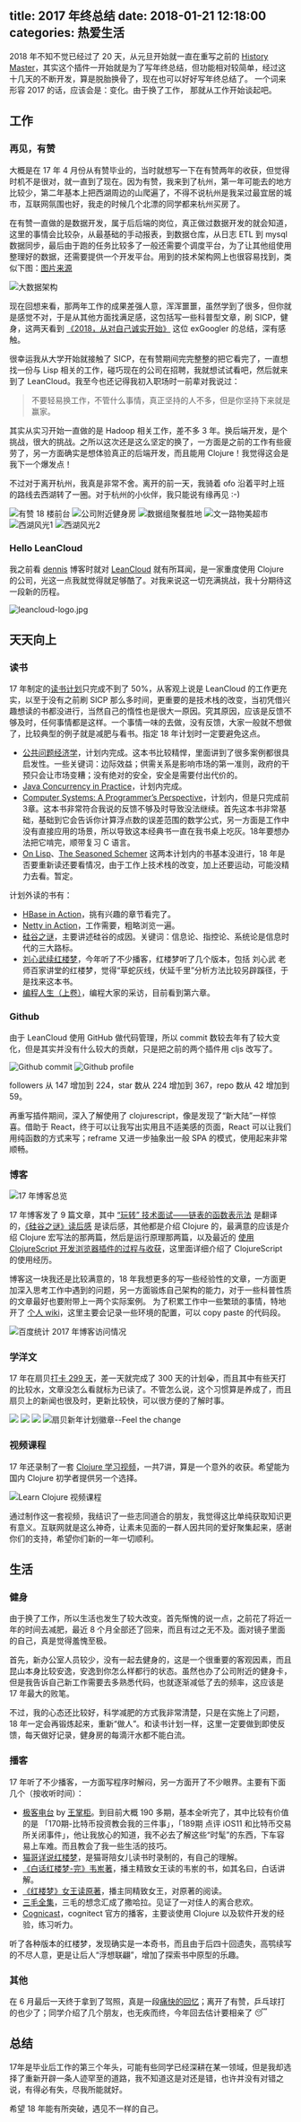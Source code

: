 title: 2017 年终总结
date: 2018-01-21 12:18:00
categories: 热爱生活
---

2018 年不知不觉已经过了 20 天，从元旦开始就一直在重写之前的 [History Master](https://github.com/jiacai2050/history-master)，其实这个插件一开始就是为了写年终总结，但功能相对较简单，经过这十几天的不断开发，算是脱胎换骨了，现在也可以好好写年终总结了。
一个词来形容 2017 的话，应该会是：变化。由于换了工作， 那就从工作开始谈起吧。

## 工作

### 再见，有赞

大概是在 17 年 4 月份从有赞毕业的，当时就想写一下在有赞两年的收获，但觉得时机不是很对，就一直到了现在。因为有赞，我来到了杭州，第一年可能去的地方比较少，第二年基本上把西湖周边的山爬遍了，不得不说杭州是我呆过最宜居的城市，互联网氛围也好，我走的时候几个北漂的同学都来杭州买房了。

在有赞一直做的是数据开发，属于后后端的岗位，真正做过数据开发的就会知道，这里的事情会比较杂，从最基础的手动报表，到数据仓库，从日志 ETL 到 mysql 数据同步，最后由于跑的任务比较多了一般还需要个调度平台，为了让其他组使用整理好的数据，还需要提供一个开发平台。用到的技术架构网上也很容易找到，类似下图：[图片来源](https://tech.youzan.com/you-zan-big-data-practice/)

![大数据架构](https://img.alicdn.com/imgextra/i1/581166664/TB2pD.6nRDH8KJjSspnXXbNAVXa_!!581166664.png)

现在回想来看，那两年工作的成果差强人意，浑浑噩噩，虽然学到了很多，但你就是感觉不对，于是从其他方面找满足感，这包括写一些科普型文章，刷 SICP，健身，这两天看到 [《2018，从对自己诚实开始》](http://lucida.me/blog/2018-being-honest/) 这位 exGoogler 的总结，深有感触。

很幸运我从大学开始就接触了 SICP，在有赞期间完完整整的把它看完了，一直想找一份与 Lisp 相关的工作，碰巧现在的公司在招聘，我就想试试看吧，然后就来到了 LeanCloud。我至今也还记得我初入职场时一前辈对我说过：

> 不要轻易换工作，不管什么事情，真正坚持的人不多，但是你坚持下来就是赢家。

其实从实习开始一直做的是 Hadoop 相关工作，差不多 3 年。换后端开发，是个挑战，很大的挑战。之所以这次还是这么坚定的换了，一方面是之前的工作有些疲劳了，另一方面确实是想体验真正的后端开发，而且能用 Clojure！我觉得这会是我下一个爆发点！

不过对于离开杭州，我真是非常不舍。离开的前一天，我骑着 ofo 沿着平时上班的路线去西湖转了一圈。对于杭州的小伙伴，我只能说有缘再见 :-)

![有赞 18 楼前台](https://img.alicdn.com/imgextra/i3/581166664/TB2UrQsnJzJ8KJjSspkXXbF7VXa_!!581166664.jpg)
![公司附近健身房](https://img.alicdn.com/imgextra/i3/581166664/TB2uAZQnJrJ8KJjSspaXXXuKpXa_!!581166664.jpg)
![数据组聚餐胜地](https://img.alicdn.com/imgextra/i4/581166664/TB2UiIsnTTI8KJjSsphXXcFppXa_!!581166664.jpg)
![文一路物美超市](https://img.alicdn.com/imgextra/i3/581166664/TB2JFk2nIjI8KJjSsppXXXbyVXa_!!581166664.jpg)
![西湖风光1](https://img.alicdn.com/imgextra/i4/581166664/TB2av8Nn22H8KJjy1zkXXXr7pXa_!!581166664.jpg)
![西湖风光2](https://img.alicdn.com/imgextra/i4/581166664/TB2LzFnnZbI8KJjy1zdXXbe1VXa_!!581166664.jpg)

### Hello LeanCloud

我之前看 [dennis](http://blog.fnil.net/) 博客时就对 [LeanCloud](https://leancloud.cn/) 就有所耳闻，是一家重度使用 Clojure 的公司，光这一点我就觉得就足够酷了。对我来说这一切充满挑战，我十分期待这一段新的历程。

<img src="https://img.alicdn.com/imgextra/i2/581166664/O1CN01UYKgNF1z69y0poBMj_!!581166664.jpg" alt="leancloud-logo.jpg"/>

## 天天向上

### 读书

17 年制定的[读书计划](/blog/2017/01/08/review-2016/#%E8%AF%BB%E4%B9%A6)只完成不到了 50%，从客观上说是 LeanCloud 的工作更充实，以至于没有之前刷 SICP 那么多时间，更重要的是技术栈的改变，当初凭借兴趣想读的书都没进行，当然自己的惰性也是很大一原因。究其原因，应该是反馈不够及时，任何事情都是这样。一个事情一味的去做，没有反馈，大家一般就不想做了，比较典型的例子就是减肥与看书。指定 18 年计划时一定要避免这点。

- [公共问题经济学](http://book.douban.com/subject/25854634/)，计划内完成。这本书比较精悍，里面讲到了很多案例都很具启发性。一些关键词：边际效益；供需关系是影响市场的第一准则，政府的干预只会让市场变糟；没有绝对的安全，安全是需要付出代价的。
- [Java Concurrency in Practice](http://book.douban.com/subject/1888733/)，计划内完成。
- [Computer Systems: A Programmer’s Perspective](http://book.douban.com/subject/1230413/)，计划内，但是只完成前3章。这本书非常符合我说的反馈不够及时导致没法继续。首先这本书非常基础，基础到它会告诉你计算浮点数的误差范围的数学公式，另一方面是工作中没有直接应用的场景，所以导致这本经典书一直在我书桌上吃灰。18年要想办法把它啃完，顺带复习 C 语言。
- [On Lisp](https://book.douban.com/subject/1432683/)、[The Seasoned Schemer](http://book.douban.com/subject/1726083/) 这两本计划内的书基本没进行，18 年是否要重新读还要看情况，由于工作上技术栈的改变，加上还要运动，可能没精力去看。暂定。

计划外读的书有：
- [HBase in Action](https://book.douban.com/subject/11554138/)，挑有兴趣的章节看完了。
- [Netty in Action](https://book.douban.com/subject/24700704/)，工作需要，粗略浏览一遍。
- [硅谷之谜](https://book.douban.com/subject/26665230/)，主要讲述硅谷的成因。关键词：信息论、指控论、系统论是信息时代的三大路标。
- [刘心武续红楼梦](https://book.douban.com/subject/5988772/)，今年听了不少播客，红楼梦听了几个版本，包括 刘心武 老师百家讲堂的红楼梦，觉得“草蛇灰线，伏延千里”分析方法比较另辟蹊径，于是找来这本书。
- [编程人生（上卷）](https://book.douban.com/subject/26248211/)，编程大家的采访，目前看到第六章。

### Github

由于 LeanCloud 使用 GitHub 做代码管理，所以 commit 数较去年有了较大变化，但是其实并没有什么较大的贡献，只是把之前的两个插件用 cljs 改写了。

![Github commit](https://img.alicdn.com/imgextra/i4/581166664/TB2t6ZHnJfJ8KJjy0FeXXXKEXXa_!!581166664.png)
![Github profile](https://img.alicdn.com/imgextra/i3/581166664/TB2qUkZnIrI8KJjy0FhXXbfnpXa_!!581166664.png)

followers 从 147 增加到 224，star 数从 224 增加到 367，repo 数从 42 增加到 59。

再重写插件期间，深入了解使用了 clojurescript，像是发现了“新大陆”一样惊喜。借助于 React，终于可以让我写出实用且不适美感的页面，React 可以让我们用纯函数的方式来写；reframe 又进一步抽象出一般 SPA 的模式，使用起来非常顺畅。

### 博客

![17 年博客总览](https://img.alicdn.com/imgextra/i4/581166664/TB2GPvln0bJ8KJjy1zjXXaqapXa_!!581166664.png)

17 年博客发了 9 篇文章，其中 [“玩转” 技术面试——链表的函数表示法](/blog/2017/03/22/ace-technical-interview/) 是翻译的，[《硅谷之谜》读后感](/blog/2017/05/11/review-of-secret-of-silicon-valley/) 是读后感，其他都是介绍 Clojure 的，最满意的应该是介绍 Clojure 宏写法的那两篇，然后是运行原理那两篇，以及最近的 [使用 ClojureScript 开发浏览器插件的过程与收获](/blog/2017/11/22/create-firefox-chrome-extensions-in-clojurescript/)，这里面详细介绍了 ClojureScript 的使用经历。

博客这一块我还是比较满意的，18 年我想更多的写一些经验性的文章，一方面更加深入思考工作中遇到的问题，另一方面锻炼自己架构的能力，对于一些科普性质的文章最好也要附带上一两个实际案例。
为了积累工作中一些繁琐的事情，特地开了 [个人 wiki](http://wiki.liujiacai.net/)，这里主要会记录一些环境的配置，可以 copy paste 的代码段。

![百度统计 2017 年博客访问情况](https://img.alicdn.com/imgextra/i4/581166664/TB27ZEPnL2H8KJjy0FcXXaDlFXa_!!581166664.png)

### 学洋文

17 年在扇贝[打卡 299 天](https://www.shanbay.com/web/annual-plan/award/74548)，差一天就完成了 300 天的计划😭，而且其中有些天打的比较水，文章没怎么看就标为已读了。不管怎么说，这个习惯算是养成了，而且扇贝上的新闻也很及时，更新比较快，可以很方便的了解时事。

![](https://img.alicdn.com/imgextra/i3/581166664/TB2KOlan22H8KJjy0FcXXaDlFXa_!!581166664.png)
![](https://img.alicdn.com/imgextra/i4/581166664/TB23SBhn8HH8KJjy0FbXXcqlpXa_!!581166664.png)
![](https://img.alicdn.com/imgextra/i3/581166664/TB2wlOkn_vI8KJjSspjXXcgjXXa_!!581166664.png)
![扇贝新年计划徽章--Feel the change](https://img.alicdn.com/imgextra/i2/581166664/TB2mNXYn6nD8KJjSspbXXbbEXXa_!!581166664.jpg)

### 视频课程

17 年还录制了一套 [Clojure 学习视频](https://github.com/jiacai2050/learn_clojure.mp4)，一共7讲，算是一个意外的收获。希望能为国内 Clojure 初学者提供另一个选择。

![Learn Clojure 视频课程](https://img.alicdn.com/imgextra/i3/581166664/TB2phveekfb_uJkHFqDXXXVIVXa_!!581166664.png)

通过制作这一套视频，我结识了一些志同道合的朋友，我觉得这比单纯获取知识更有意义。互联网就是这么神奇，让素未见面的一群人因共同的爱好聚集起来，感谢你们的支持，希望你们新的一年一切顺利。

## 生活

### 健身

由于换了工作，所以生活也发生了较大改变。首先惭愧的说一点，之前花了将近一年的时间去减肥，最近 8 个月全部还了回来，而且有过之无不及。面对镜子里面的自己，真是觉得羞愧至极。

首先，新办公室人员较少，没有一起去健身的，这是一个很重要的客观因素，而且昆山本身比较安逸，安逸到你怎么样都行的状态。虽然也办了公司附近的健身卡，但是我告诉自己新工作需要去多熟悉代码，也就逐渐减低了去的频率，这应该是 17 年最大的败笔。

不过，我的心态还比较好，科学减肥的方式我非常清楚，只是在实施上了问题，18 年一定会再锻炼起来，重新“做人”。和读书计划一样，这里一定要做到即使反馈，每天做好记录，健身房的每滴汗水都不能白流。

### 播客

17 年听了不少播客，一方面写程序时解闷，另一方面开了不少眼界。主要有下面几个（按收听时间）：

- [极客电台](https://itunes.apple.com/cn/podcast/%E6%9E%81%E5%AE%A2%E7%94%B5%E5%8F%B0/id914427651?mt=2) by [王掌柜](https://geek.wasai.org/)。到目前大概 190 多期，基本全听完了，其中比较有价值的是 「170期-比特币投资教会我的三件事」，「189期 点评 iOS11 和比特币交易所关闭事件」，他让我放心的知道，我不必去了解这些“时髦”的东西，下车容易上车难。而且教会了我一些生活的技巧。
- [猫哥详说红楼梦](http://www.ximalaya.com/9316189/album/5609461/)，是猫哥陪女儿读书时录制的，有自己的理解。
- [《白话红楼梦-完》韦岽著](http://www.ximalaya.com/32674504/album/3836293/)，播主精致女王读的韦岽的书，如其名曰，白话讲解。
- [《红楼梦》女王读原著](http://www.ximalaya.com/32674504/album/11064027/)，播主同精致女王，对原著的阅读。
- [三毛全集](https://fm.qq.com/album/rd004IyeGv3gH42A)，三毛的想念汇成了撒哈拉。见证了一对佳人的离合悲欢。
- [Cognicast](http://blog.cognitect.com/cognicast/)，cognitect 官方的播客，主要谈使用 Clojure 以及软件开发的经验，练习听力。

听了各种版本的红楼梦，发现确实是一本奇书，而且由于后四十回遗失，高鹗续写的不尽人意，更是让后人“浮想联翩”，增加了探索书中原型的乐趣。

### 其他

在 6 月最后一天终于拿到了驾照，真是一段[痛快的回忆](https://www.jianshu.com/p/469f63ffd263)；离开了有赞，乒乓球打的也少了；同学介绍了几个朋友，也无疾而终，今年回去估计要相亲了 😴

## 总结

17年是毕业后工作的第三个年头，可能有些同学已经深耕在某一领域，但是我却选择了重新开辟一条人迹罕至的道路，我不知道这是对还是错，也许并没有对错之说，有得必有失，尽我所能就好。

希望 18 年能有所突破，遇见不一样的自己。
